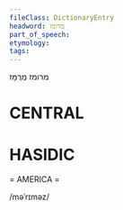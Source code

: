 ```yaml
---
fileClass: DictionaryEntry
headword: מרומז
part_of_speech: 
etymology: 
tags: 
---
```

מרומז
מְרֻמָּז

CENTRAL
========

HASIDIC
=======
= AMERICA = 

/məˈrɪməz/